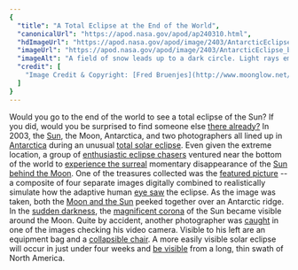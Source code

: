 ```yaml
---
{
  "title": "A Total Eclipse at the End of the World",
  "canonicalUrl": "https://apod.nasa.gov/apod/ap240310.html",
  "hdImageUrl": "https://apod.nasa.gov/apod/image/2403/AntarcticEclipse_bruenjes_960.jpg",
  "imageUrl": "https://apod.nasa.gov/apod/image/2403/AntarcticEclipse_bruenjes_960.jpg",
  "imageAlt": "A field of snow leads up to a dark circle. Light rays eminate from this circle. In front, standing on the snow field is a person and to the left is a folding chair and a bag. Please see the explanation for more detailed information.",
  "credit": [
    "Image Credit & Copyright: [Fred Bruenjes](http://www.moonglow.net/email.html) ([moonglow.net](http://www.moonglow.net/ccd/))"
  ]
}
---
```


Would you go to the end of the world to see a total eclipse of the Sun? If you did, would you be surprised to find someone else [there already?](http://www.icstars.com/Antarctica/Eclipse2003.html) In 2003, the [Sun](https://science.nasa.gov/sun/), the Moon, Antarctica, and two photographers all lined up in [Antarctica](https://apod.nasa.gov/apod/ap991116.html) during an unusual [total solar eclipse](https://apod.nasa.gov/apod/ap100730.html). Even given the extreme location, a group of [enthusiastic eclipse chasers](http://www.moonglow.net/eclipse/2003nov23/index.html) ventured near the bottom of the world to [experience the surreal](http://www.youtube.com/watch?v=qUNau9YjA2U) momentary disappearance of the [Sun behind the Moon](https://apod.nasa.gov/apod/ap240303.html). One of the treasures collected was the [featured picture](http://www.moonglow.net/eclipse/2003nov23/index.html) -- a composite of four separate images digitally combined to realistically simulate how the adaptive human [eye saw](https://apod.nasa.gov/apod/ap230516.html) the eclipse. As the image was taken, both the [Moon and the Sun](https://apod.nasa.gov/apod/ap031127.html) peeked together over an Antarctic ridge. In the [sudden darkness](https://apod.nasa.gov/apod/ap211205.html), the [magnificent corona](https://apod.nasa.gov/apod/ap100316.html) of the Sun became visible around the Moon. Quite by accident, another photographer was [caught](https://www.reddit.com/media?url=https%3A%2F%2Fexternal-preview.redd.it%2F6KSS0cdkLrB6oSpJFbgcLAa36Nk312Q3EaEWf_TRDu0.jpg%3Fwidth%3D640%26crop%3Dsmart%26auto%3Dwebp%26s%3Db6f2617acbc01d2e5c81ae47ff7dcc65f743e94d) in one of the images checking his video camera. Visible to his left are an equipment bag and a [collapsible chair](http://www.abriefourie.com/crossingcontinue_01.html). A more easily visible solar eclipse will occur in just under four weeks and [be visible](https://science.nasa.gov/eclipses/future-eclipses/eclipse-2024/where-when/) from a long, thin swath of North America.
